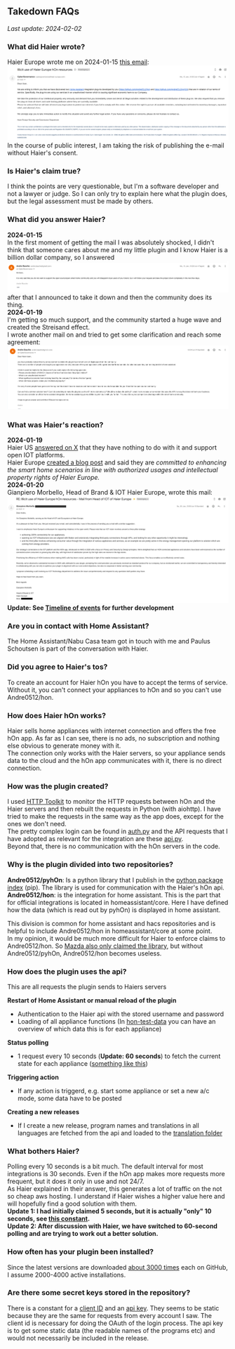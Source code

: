 ## Takedown FAQs

_Last update: 2024-02-02_

### What did Haier wrote?
Haier Europe wrote me on 2024-01-15 [this email](assets/takedown.eml):
![Screenshot of mail](assets/takedown.png)
In the course of public interest, I am taking the risk of publishing the e-mail without Haier's consent.

### Is Haier's claim true?
I think the points are very questionable, but I'm a software developer and not a lawyer or judge. So I can only try to explain here what the plugin does, but the legal assessment must be made by others.

### What did you answer Haier?
**2024-01-15**  
In the first moment of getting the mail I was absolutely shocked, I didn't think that someone cares about me and my little plugin and I know Haier is a billion dollar company, so I answered
![answer 1](assets/answer_1.png)
after that I announced to take it down and then the community does its thing.  
**2024-01-19**  
I'm getting so much support, and the community started a huge wave and created the Streisand effect.    
I wrote another mail on and tried to get some clarification and reach some agreement:
![answer 2](assets/answer_2.png)

### What was Haier's reaction?
**2024-01-19**  
Haier US [answered on X](https://www.reddit.com/r/homeassistant/comments/19a615l/haier_us_supports_home_assistant_and_open_iot/) that they have nothing to do with it and support open IOT platforms.  
Haier Europe [created a blog post](https://corporate.haier-europe.com/press-release/hon-app-a-message-about-our-iot-and-ecosystem-vision/) and said they are _committed to enhancing the smart home scenarios in line with authorized usages and intellectual property rights of Haier Europe._  
**2024-01-20**  
Gianpiero Morbello, Head of Brand & IOT Haier Europe, wrote this mail:
![haier response](assets/haier_response.png)  
**Update: See [Timeline of events](https://github.com/Andre0512/hon/blob/main/takedown_timeline.md) for further development**

### Are you in contact with Home Assistant?
The Home Assistant/Nabu Casa team got in touch with me and Paulus Schoutsen is part of the conversation with Haier.

### Did you agree to Haier's tos?
To create an account for Haier hOn you have to accept the terms of service. Without it, you can't connect your appliances to hOn and so you can't use Andre0512/hon.

### How does Haier hOn works?
Haier sells home appliances with internet connection and offers the free hOn app. As far as I can see, there is no ads, no subscription and nothing else obvious to generate money with it.  
The connection only works with the Haier servers, so your appliance sends data to the cloud and the hOn app communicates with it, there is no direct connection.

### How was the plugin created?
I used [HTTP Toolkit](https://httptoolkit.com/) to monitor the HTTP requests between hOn and the Haier servers and then rebuilt the requests in Python (with aiohttp). I have tried to make the requests in the same way as the app does, except for the ones we don't need.  
The pretty complex login can be found in [auth.py](https://github.com/Andre0512/pyhOn/blob/main/pyhon/connection/auth.py) and the API requests that I have adopted as relevant for the integration are these [api.py](https://github.com/Andre0512/pyhOn/blob/main/pyhon/connection/api.py).  
Beyond that, there is no communication with the hOn servers in the code.

### Why is the plugin divided into two repositories?
**Andre0512/pyhOn**: Is a python library that I publish in the [python package index](https://pypi.org/project/pyhOn/) (pip). The library is used for communication with the Haier's hOn api.  
**Andre0512/hon**: is the integration for home assistant. This is the part that for official integrations is located in homeassistant/core. Here I have defined how the data (which is read out by pyhOn) is displayed in home assistant.   

This division is common for home assistant and hacs repositories and is helpful to include Andre0512/hon in homeassistant/core at some point.  
In my opinion, it would be much more difficult for Haier to enforce claims to Andre0512/hon. So [Mazda also only claimed the library](https://www.home-assistant.io/blog/2023/10/13/removal-of-mazda-connected-services-integration/), but without Andre0512/pyhOn, Andre0512/hon becomes useless.

### How does the plugin uses the api?
This are all requests the plugin sends to Haiers servers  

**Restart of Home Assistant or manual reload of the plugin**
- Authentication to the Haier api with the stored username and password
- Loading of all appliance functions (In [hon-test-data](https://github.com/Andre0512/hon-test-data/tree/main/test_data) you can have an overview of which data this is for each appliance)

**Status polling**
- 1 request every 10 seconds (**Update: 60 seconds**) to fetch the current state for each appliance ([something like this](https://github.com/Andre0512/hon-test-data/blob/main/test_data/ac_312/appliance_data.json))

**Triggering action**
- If any action is triggerd, e.g. start some appliance or set a new a/c mode, some data have to be posted

**Creating a new releases**
- If I create a new release, program names and translations in all languages are fetched from the api and loaded to the [translation folder](https://github.com/Andre0512/hon/tree/main/custom_components/hon/translations)

### What bothers Haier?
Polling every 10 seconds is a bit much. The default interval for most integrations is 30 seconds. Even if the hOn app makes more requests more frequent, but it does it only in use and not 24/7.  
As Haier explained in their answer, this generates a lot of traffic on the not so cheap aws hosting. I understand if Haier wishes a higher value here and will hopefully find a good solution with them.  
**Update 1: I had initially claimed 5 seconds, but it is actually "only" 10 seconds, see [this constant](https://github.com/Andre0512/hon/blob/main/custom_components/hon/const.py#L10).**  
**Update 2: After discussion with Haier, we have switched to 60-second polling and are trying to work out a better solution.**

### How often has your plugin been installed?
Since the latest versions are downloaded [about 3000 times](https://tooomm.github.io/github-release-stats/?username=Andre0512&repository=hon) each on GitHub, I assume 2000-4000 active installations.

### Are there some secret keys stored in the repository?
There is a constant for a [client ID](https://github.com/Andre0512/pyhOn/blob/main/pyhon/const.py) and an [api key](https://github.com/Andre0512/pyhOn/blob/main/pyhon/const.py). They seems to be static because they are the same for requests from every account I saw.
The client id is necessary for doing the OAuth of the login process. The api key is to get some static data (the readable names of the programs etc) and would not necessarily be included in the release.
